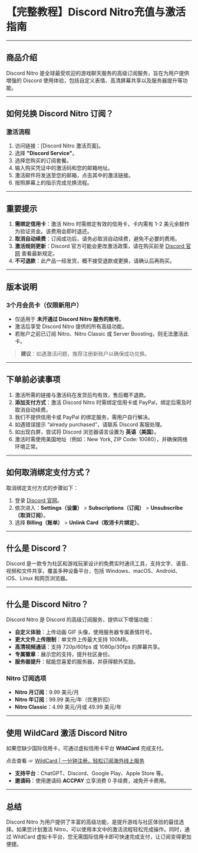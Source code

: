 # 【完整教程】Discord Nitro充值与激活指南

---

## 商品介绍

Discord Nitro 是全球最受欢迎的游戏聊天服务的高级订阅服务，旨在为用户提供增强的 Discord 使用体验，包括自定义表情、高清屏幕共享以及服务器提升等功能。

---

## 如何兑换 Discord Nitro 订阅？

### 激活流程

1. 访问链接：[Discord Nitro 激活页面]。
2. 选择 **"Discord Service"**。
3. 选择您购买的订阅套餐。
4. 输入购买凭证中的激活码和您的邮箱地址。
5. 激活邮件将发送至您的邮箱，点击其中的激活链接。
6. 按照屏幕上的指示完成兑换流程。

---

## 重要提示

1. **需绑定信用卡**：激活 Nitro 时需绑定有效的信用卡，卡内需有 1-2 美元余额作为验证资金。该费用会即时退还。
2. **取消自动续费**：订阅成功后，请务必取消自动续费，避免不必要的费用。
3. **激活规则更新**：Discord 官方可能会更改激活政策，请在购买前至 [Discord 官网](https://discord.com) 查看最新规定。
4. **不可退款**：此产品一经发货，概不接受退款或更换，请确认后再购买。

---

## 版本说明

### 3个月会员卡（仅限新用户）

- 仅适用于 **未开通过 Discord Nitro 服务的账号**。
- 激活后享受 Discord Nitro 提供的所有高级功能。
- 若账户之前已订阅 Nitro、Nitro Classic 或 Server Boosting，则无法激活此卡。

> **建议**：如遇激活问题，推荐注册新账户以确保成功兑换。

---

## 下单前必读事项

1. 激活所需的链接与激活码在发货后均有效，售后概不退款。
2. **添加支付方式**：激活 Discord Nitro 时需绑定信用卡或 PayPal，绑定后需及时取消自动续费。
3. 我们不提供信用卡或 PayPal 的绑定服务，需用户自行解决。
4. 如遇错误提示 “already purchased”，请联系 Discord 客服处理。
5. 如出现白屏，尝试将 Discord 浏览器语言设置为 **英语（美国）**。
6. 激活时需使用美国地址（例如：New York, ZIP Code: 10080），并确保网络环境正常。

---

## 如何取消绑定支付方式？

取消绑定支付方式的步骤如下：

1. 登录 [Discord 官网](https://discord.com)。
2. 依次进入：**Settings（设置）** > **Subscriptions（订阅）** > **Unsubscribe（取消订阅）**。
3. 选择 **Billing（账单）** > **Unlink Card（取消卡片绑定）**。

---

## 什么是 Discord？

Discord 是一款专为社区和游戏玩家设计的免费实时通讯工具，支持文字、语音、视频和文件共享，覆盖多种设备平台，包括 Windows、macOS、Android、iOS、Linux 和网页浏览器。

---

## 什么是 Discord Nitro？

Discord Nitro 是 Discord 的高级订阅服务，提供以下增强功能：

- **自定义体验**：上传动画 GIF 头像，使用服务器专属表情符号。
- **更大文件上传限制**：单文件上传最大支持 100MB。
- **高清视频通话**：支持 720p/60fps 或 1080p/30fps 的屏幕共享。
- **专属徽章**：展示您的支持，提升社区身份。
- **服务器提升**：赋能您喜爱的服务器，并获得额外奖励。

### Nitro 订阅选项

- **Nitro 月订阅**：9.99 美元/月
- **Nitro 年订阅**：99.99 美元/年（优惠折扣）
- **Nitro Classic**：4.99 美元/月或 49.99 美元/年

---

## 使用 WildCard 激活 Discord Nitro

如果您缺少国际信用卡，可通过虚拟信用卡平台 **WildCard** 完成支付。

点击查看 ☞ [WildCard | 一分钟注册，轻松订阅海外线上服务](https://bit.ly/bewildcard)

- **支持平台**：ChatGPT、Discord、Google Play、Apple Store 等。
- **邀请码**：使用邀请码 **ACCPAY** 立享消费 0 手续费，减免开卡费用。

---

## 总结

Discord Nitro 为用户提供了丰富的高级功能，是提升游戏与社区体验的最佳选择。如果您计划激活 Nitro，可以使用本文中的激活流程轻松完成操作。同时，通过 WildCard 虚拟卡平台，您无需国际信用卡即可快速完成支付，让订阅变得更加便捷。

